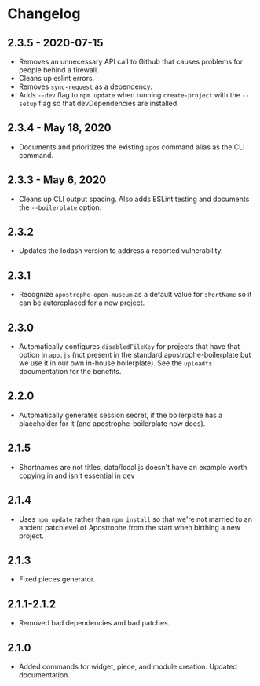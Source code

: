 # Changelog

## 2.3.5 - 2020-07-15

* Removes an unnecessary API call to Github that causes problems for people behind a firewall.
* Cleans up eslint errors.
* Removes `sync-request` as a dependency.
* Adds `--dev` flag to `npm update` when running `create-project` with the `--setup` flag so that devDependencies are installed.

## 2.3.4 - May 18, 2020

* Documents and prioritizes the existing `apos` command alias as the CLI command.

## 2.3.3 - May 6, 2020

* Cleans up CLI output spacing. Also adds ESLint testing and documents the `--boilerplate` option.

## 2.3.2

* Updates the lodash version to address a reported vulnerability.

## 2.3.1

* Recognize `apostrophe-open-museum` as a default value for `shortName` so it can be autoreplaced for a new project.

## 2.3.0

* Automatically configures `disabledFileKey` for projects that have that option in `app.js` (not present in the standard apostrophe-boilerplate but we use it in our own in-house boilerplate). See the `uploadfs` documentation for the benefits.

## 2.2.0

* Automatically generates session secret, if the boilerplate has a placeholder for it (and apostrophe-boilerplate now does).

## 2.1.5

* Shortnames are not titles, data/local.js doesn't have an example worth copying in and isn't essential in dev

## 2.1.4

* Uses `npm update` rather than `npm install` so that we're not married to an ancient patchlevel of Apostrophe from the start when birthing a new project.

## 2.1.3

* Fixed pieces generator.

## 2.1.1-2.1.2

* Removed bad dependencies and bad patches.

## 2.1.0

* Added commands for widget, piece, and module creation. Updated documentation.
